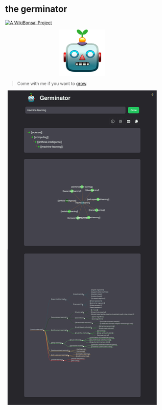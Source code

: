 # the germinator

[![A WikiBonsai Project](https://img.shields.io/badge/%F0%9F%8E%8B-A%20WikiBonsai%20Project-brightgreen)](https://github.com/wikibonsai/wikibonsai)

<p align="center">
  <img src="./static/img/logo/germinator.svg" width="150" height="150"/>
</p>

> Come with me if you want to [grow](https://germinator.netlify.app/).

<p align="center">
  <img src="./static/img/demo/demo-graph.png"/>
</p>
